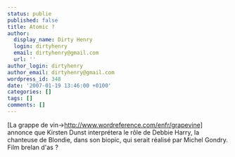 ```yaml
---
status: publie
published: false
title: Atomic ?
author:
  display_name: Dirty Henry
  login: dirtyhenry
  email: dirtyhenry@gmail.com
  url: ''
author_login: dirtyhenry
author_email: dirtyhenry@gmail.com
wordpress_id: 348
date: '2007-01-19 13:46:00 +0100'
categories: []
tags: []
comments: []
---
```

[La grappe de vin->http://www.wordreference.com/enfr/grapevine] annonce que Kirsten Dunst interprétera le rôle de Debbie Harry, la chanteuse de Blondie, dans son biopic, qui serait réalisé par Michel Gondry. Film brelan d'as ?

